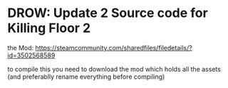 # DROW: Update 2 Source code for Killing Floor 2

the Mod: https://steamcommunity.com/sharedfiles/filedetails/?id=3502568589

to compile this you need to download the mod which holds all the assets (and preferablly rename everything before compiling)
